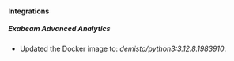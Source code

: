 
#### Integrations

##### Exabeam Advanced Analytics

- Updated the Docker image to: *demisto/python3:3.12.8.1983910*.

